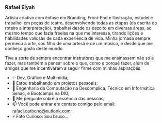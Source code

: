### Rafael Elyah

Artista criativo com ênfase em Branding, Front-End e Ilustração, estudei e trabalhei em peças de teatro, desenvolvendo todas as etapas (da escrita do roteiro a interpretação), trabalhei desde os dezoito em diversas áreas, ao mesmo tempo que fazia freelas na que me interessa, tirando lições e habilidades valiosas de cada experiência de vida. Minha jornada sempre permeou a arte, sou filho de uma artesã e de um músico, e desde que me conheço gosto deste mundo.

Tive a sorte de sempre encontrar instrutores que me ensinassem não só a fazer, mas também a pensar sobre o que, como e porquê fazer, além de amigos que me incentivaram a seguir firme com minhas aspirações.

- ✨ Dev, Gráfico e Multimídia;
- 🔭 Estou trabalhando em projetos pessoais;
- 🌱 Engenharia da Computação na Descomplica, Técnico em Informática Senac, e Bootcamps na DIO;
- 💬 Me pergunte sobre a essência das pessoas;
- 📫 Você pode entrar em contato comigo pelo email: rafael.carbono@outlook.com;
- ⚡ Fato Curioso: Sou bruxo...
